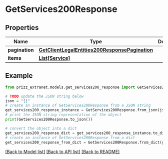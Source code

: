 # GetServices200Response


## Properties

Name | Type | Description | Notes
------------ | ------------- | ------------- | -------------
**pagination** | [**GetClientLegalEntities200ResponsePagination**](GetClientLegalEntities200ResponsePagination.md) |  | [optional] 
**items** | [**List[Service]**](Service.md) |  | [optional] 

## Example

```python
from prizz_extranet.models.get_services200_response import GetServices200Response

# TODO update the JSON string below
json = "{}"
# create an instance of GetServices200Response from a JSON string
get_services200_response_instance = GetServices200Response.from_json(json)
# print the JSON string representation of the object
print(GetServices200Response.to_json())

# convert the object into a dict
get_services200_response_dict = get_services200_response_instance.to_dict()
# create an instance of GetServices200Response from a dict
get_services200_response_from_dict = GetServices200Response.from_dict(get_services200_response_dict)
```
[[Back to Model list]](../README.md#documentation-for-models) [[Back to API list]](../README.md#documentation-for-api-endpoints) [[Back to README]](../README.md)


